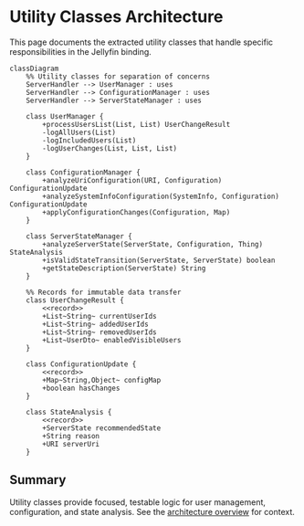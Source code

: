 # Utility Classes Architecture

This page documents the extracted utility classes that handle specific responsibilities in the Jellyfin binding.

```mermaid
classDiagram
    %% Utility classes for separation of concerns
    ServerHandler --> UserManager : uses
    ServerHandler --> ConfigurationManager : uses  
    ServerHandler --> ServerStateManager : uses
    
    class UserManager {
        +processUsersList(List, List) UserChangeResult
        -logAllUsers(List)
        -logIncludedUsers(List)
        -logUserChanges(List, List, List)
    }
    
    class ConfigurationManager {
        +analyzeUriConfiguration(URI, Configuration) ConfigurationUpdate
        +analyzeSystemInfoConfiguration(SystemInfo, Configuration) ConfigurationUpdate
        +applyConfigurationChanges(Configuration, Map)
    }
    
    class ServerStateManager {
        +analyzeServerState(ServerState, Configuration, Thing) StateAnalysis
        +isValidStateTransition(ServerState, ServerState) boolean
        +getStateDescription(ServerState) String
    }
    
    %% Records for immutable data transfer
    class UserChangeResult {
        <<record>>
        +List~String~ currentUserIds
        +List~String~ addedUserIds
        +List~String~ removedUserIds
        +List~UserDto~ enabledVisibleUsers
    }
    
    class ConfigurationUpdate {
        <<record>>
        +Map~String,Object~ configMap
        +boolean hasChanges
    }
    
    class StateAnalysis {
        <<record>>
        +ServerState recommendedState
        +String reason
        +URI serverUri
    }
```

## Summary

Utility classes provide focused, testable logic for user management, configuration, and state analysis.
See the [architecture overview](../architecture.md) for context.
